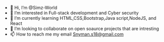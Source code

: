 - 👋 Hi, I’m @Simz-World
- 👀 I’m interested in Full-stack development and Cyber security
- 🌱 I’m currently learning HTML,CSS,Bootstrap,Java script,NodeJS, and React
- 💞️ I’m looking to collaborate on open soaurce projects that are intresting 
- 📫 How to reach me my email Snyman.s18@gmail.com

<!---
Simz-World/Simz-World is a ✨ special ✨ repository because its `README.md` (this file) appears on your GitHub profile.
You can click the Preview link to take a look at your changes.
--->
